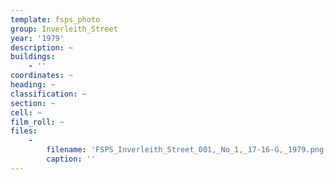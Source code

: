 ```yaml
---
template: fsps_photo
group: Inverleith_Street
year: '1979'
description: ~
buildings:
    - ''
coordinates: ~
heading: ~
classification: ~
section: ~
cell: ~
film_roll: ~
files:
    -
        filename: 'FSPS_Inverleith_Street_001,_No_1,_17-16-G,_1979.png'
        caption: ''
---
```

